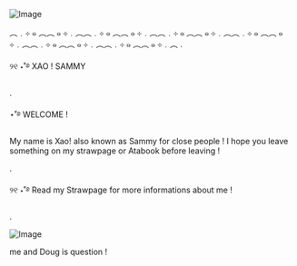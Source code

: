 ![Image](https://github.com/user-attachments/assets/d78d6630-f3d2-4589-8ba7-651344ff909c) 


︵﹒⊹ ๑ ︵︵ ๑ ⊹﹒︵︵﹒⊹ ๑ ︵︵ ๑ ⊹﹒︵︵﹒⊹ ๑ ︵︵ ๑ ⊹﹒︵︵﹒⊹ ๑ ︵︵ ๑ ⊹﹒︵︵﹒⊹ ๑ ︵︵ ๑ ⊹﹒︵︵﹒⊹ ๑ ︵︵ ๑ ⊹﹒︵
.

୨୧ ⋆˚࿔ XAO ! SAMMY 


.
  
 ⋆˚࿔ WELCOME !

My name is Xao! also known as Sammy for close people ! I hope you leave something on my strawpage or Atabook before leaving !


.


୨୧ ⋆˚࿔ Read my Strawpage for more informations about me !



.

![Image](https://github.com/user-attachments/assets/38f759f0-58b8-432d-8c41-1062718c1d6e)

me and Doug is question ! 
